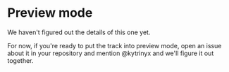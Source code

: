# Preview mode

We haven't figured out the details of this one yet.

For now, if you're ready to put the track into preview mode, open an issue about it in your repository and mention @kytrinyx and we'll figure it out together.

